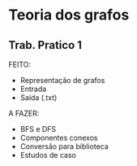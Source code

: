# Teoria dos grafos

## Trab. Pratico 1

FEITO:
- Representação de grafos
- Entrada 
- Saída (.txt)

A FAZER:
- BFS e DFS
- Componentes conexos
- Conversão para biblioteca
- Estudos de caso

